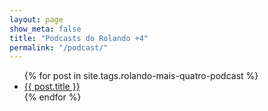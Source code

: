 ```yaml
---
layout: page
show_meta: false
title: "Podcasts do Rolando +4"
permalink: "/podcast/"
---
```

<ul>
    {% for post in site.tags.rolando-mais-quatro-podcast %} 
    <li><a href="{{ post.url }}">{{ post.title }}</a></li>
    {% endfor %}
</ul>

<ul>
